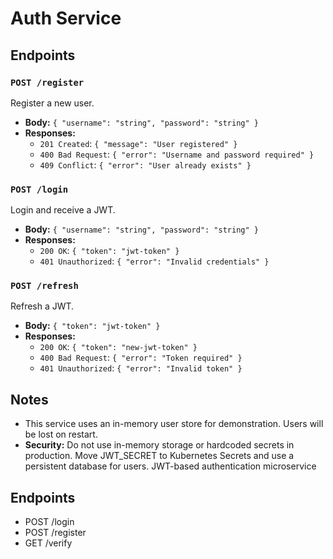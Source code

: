 # Auth Service

## Endpoints

### `POST /register`
Register a new user.
- **Body:** `{ "username": "string", "password": "string" }`
- **Responses:**
  - `201 Created`: `{ "message": "User registered" }`
  - `400 Bad Request`: `{ "error": "Username and password required" }`
  - `409 Conflict`: `{ "error": "User already exists" }`

### `POST /login`
Login and receive a JWT.
- **Body:** `{ "username": "string", "password": "string" }`
- **Responses:**
  - `200 OK`: `{ "token": "jwt-token" }`
  - `401 Unauthorized`: `{ "error": "Invalid credentials" }`

### `POST /refresh`
Refresh a JWT.
- **Body:** `{ "token": "jwt-token" }`
- **Responses:**
  - `200 OK`: `{ "token": "new-jwt-token" }`
  - `400 Bad Request`: `{ "error": "Token required" }`
  - `401 Unauthorized`: `{ "error": "Invalid token" }`

## Notes
- This service uses an in-memory user store for demonstration. Users will be lost on restart.
- **Security:** Do not use in-memory storage or hardcoded secrets in production. Move JWT_SECRET to Kubernetes Secrets and use a persistent database for users.
JWT-based authentication microservice

## Endpoints
- POST /login
- POST /register 
- GET /verify
